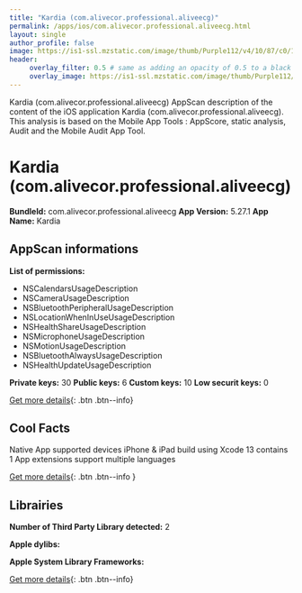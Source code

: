 ```yaml
---
title: "Kardia (com.alivecor.professional.aliveecg)"
permalink: /apps/ios/com.alivecor.professional.aliveecg.html
layout: single
author_profile: false
image: https://is1-ssl.mzstatic.com/image/thumb/Purple112/v4/10/87/c0/1087c0da-b376-d0d0-aac2-a54e0f1290a4/AppIcon-kardia-0-0-1x_U007emarketing-0-0-0-10-0-0-sRGB-0-0-0-GLES2_U002c0-512MB-85-220-0-0.png/512x512bb.jpg
header: 
     overlay_filter: 0.5 # same as adding an opacity of 0.5 to a black background
     overlay_image: https://is1-ssl.mzstatic.com/image/thumb/Purple112/v4/10/87/c0/1087c0da-b376-d0d0-aac2-a54e0f1290a4/AppIcon-kardia-0-0-1x_U007emarketing-0-0-0-10-0-0-sRGB-0-0-0-GLES2_U002c0-512MB-85-220-0-0.png/512x512bb.jpg
---
```

Kardia (com.alivecor.professional.aliveecg) AppScan description of the content of the iOS application Kardia (com.alivecor.professional.aliveecg). This analysis is based on the Mobile App Tools : AppScore, static analysis, Audit and the Mobile Audit App Tool.

# Kardia (com.alivecor.professional.aliveecg)

**BundleId:** com.alivecor.professional.aliveecg
**App Version:** 5.27.1
**App Name:** Kardia


## AppScan informations 

**List of permissions:** 
- NSCalendarsUsageDescription
- NSCameraUsageDescription
- NSBluetoothPeripheralUsageDescription
- NSLocationWhenInUseUsageDescription
- NSHealthShareUsageDescription
- NSMicrophoneUsageDescription
- NSMotionUsageDescription
- NSBluetoothAlwaysUsageDescription
- NSHealthUpdateUsageDescription
  
  
**Private keys:** 30
**Public keys:** 6
**Custom keys:** 10
**Low securit keys:** 0
  
[Get more details](/pricing.html){: .btn .btn--info}

## Cool Facts

Native App
supported devices iPhone & iPad
build using Xcode 13
contains 1 App extensions
support multiple languages
  
[Get more details](/pricing.html){: .btn .btn--info }

## Librairies 
**Number of Third Party Library detected:** 2


**Apple dylibs:**


**Apple System Library Frameworks:**


  
[Get more details](/pricing.html){: .btn .btn--info}

